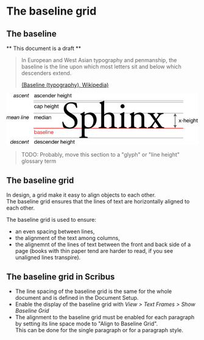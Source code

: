 # The baseline grid

## The baseline

** This document is a draft **

> In European and West Asian typography and penmanship, the baseline is the line upon which most letters sit and below which descenders extend.
>
> [(Baseline (typography), Wikipedia)](https://en.wikipedia.org/wiki/Baseline_(typography))

![](images/Typography_Line_Terms.svg)

> TODO: Probably, move this section to a "glyph" or "line height" glossary term

## The baseline grid

In design, a grid make it easy to align objects to each other.  
The baseline grid ensures that the lines of text are horizontally aligned to each other.

The baseline grid is used to ensure:

- an even spacing between lines,
- the alignment of the text among columns,
- the alignemnt of the lines of text between the front and back side of a page (books with thin paper tend are harder to read, if you see unaligned lines transpire).

## The baseline grid in Scribus

- The line spacing of the baseline grid is the same for the whole document and is defined in the Document Setup.
- Enable the display of the baseline grid with _View > Text Frames > Show Baseline Grid_
- The alignment to the baseline grid must be enabled for each paragraph by setting its line space mode to "Align to Baseline Grid".  
  This can be done for the single paragraph or for a paragraph style.
  

